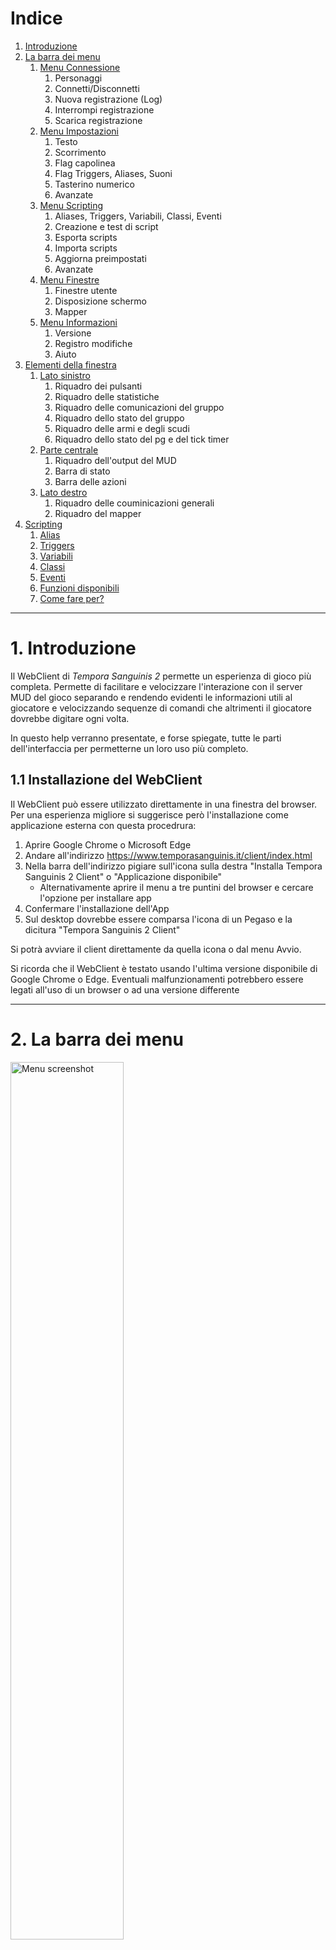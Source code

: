 # Indice
1. [Introduzione](#introduction)
2. [La barra dei menu](#Menu)
    1. [Menu Connessione](#MenuConnessione)
        1. Personaggi
        2. Connetti/Disconnetti
        3. Nuova registrazione (Log)
        4. Interrompi registrazione
        5. Scarica registrazione
    2. [Menu Impostazioni](#MenuImpostazioni)
        1. Testo
        2. Scorrimento
        3. Flag capolinea
        4. Flag Triggers, Aliases, Suoni
        5. Tasterino numerico
        6. Avanzate
    3. [Menu Scripting](#MenuScripting)
        1. Aliases, Triggers, Variabili, Classi, Eventi
        2. Creazione e test di script
        3. Esporta scripts
        4. Importa scripts
        5. Aggiorna preimpostati
        6. Avanzate
    4. [Menu Finestre](#MenuFinestre)
        1. Finestre utente
        2. Disposizione schermo
        3. Mapper
    5. [Menu Informazioni](#MenuInformazioni)
        1. Versione
        2. Registro modifiche
        3. Aiuto
3. [Elementi della finestra](#Elements)
    1. [Lato sinistro](#AreaSX)
        1. Riquadro dei pulsanti
        2. Riquadro delle statistiche
        3. Riquadro delle comunicazioni del gruppo
        4. Riquadro dello stato del gruppo
        5. Riquadro delle armi e degli scudi
        6. Riquadro dello stato del pg e del tick timer
    2. [Parte centrale](#AreaCX)
        1. Riquadro dell'output del MUD
        2. Barra di stato
        3. Barra delle azioni
    3. [Lato destro](#AreaDX)
        1. Riquadro delle couminicazioni generali
        2. Riquadro del mapper
4. [Scripting](#scripting)
    1. [Alias](#alias)
    2. [Triggers](#triggers)
    3. [Variabili](#variabili)
    4. [Classi](#classi)
    5. [Eventi](#eventi)
    6. [Funzioni disponibili](#funzioni)
    7. [Come fare per?](#howto)

---

# 1. Introduzione <a name="introduction"></a>

Il WebClient di *Tempora Sanguinis 2* permette un esperienza di gioco più completa. Permette di facilitare e velocizzare l'interazione con il server MUD del gioco separando e rendendo evidenti le informazioni utili al giocatore e velocizzando sequenze di comandi che altrimenti il giocatore dovrebbe digitare ogni volta.

In questo help verranno presentate, e forse spiegate, tutte le parti dell'interfaccia per permetterne un loro uso più completo.

## 1.1 Installazione del WebClient

Il WebClient può essere utilizzato direttamente in una finestra del browser. Per una esperienza migliore si suggerisce però l'installazione come applicazione esterna con questa procedrura:

1. Aprire Google Chrome o Microsoft Edge
2. Andare all'indirizzo https://www.temporasanguinis.it/client/index.html
3. Nella barra dell'indirizzo pigiare sull'icona sulla destra "Installa Tempora Sanguinis 2 Client"  o "Applicazione disponibile"
   - Alternativamente aprire il menu a tre puntini del browser e cercare l'opzione per installare app
4. Confermare l'installazione dell'App
5. Sul desktop dovrebbe essere comparsa l'icona di un Pegaso e la dicitura "Tempora Sanguinis 2 Client"

Si potrà avviare il client direttamente da quella icona o dal menu Avvio.

Si ricorda che il WebClient è testato usando l'ultima versione disponibile di Google Chrome o Edge. Eventuali malfunzionamenti potrebbero essere legati all'uso di un browser o ad una versione differente

---

# 2. La barra dei menu <a name="Menu"></a>

<img src="./help/Menu.jpg" alt="Menu screenshot" width="60%"/>

## 2.1 Menu Connessione <a name="MenuConnessione"></a>

### 2.1.1 Personaggi

Mostra il pannello di scelta per il caricamento del profilo del personaggio.

In questo pannello è possibile selezionare il profilo caricando nel WebClient tutte le impostazioni di quel profilo.
Normalmente si crea un profilo per ogni perosnaggio.

Dal pannello è possibile creare un nuovo profilo vuoto (tasto + verde), cancellare il profilo selezionato (tasto X rosso) o modificare il profilo selezionato (tasto ... giallo).

In fase di creazione o modifica del profilo è possibile impostare:

- Nome profilo: nome da attribuire al profilo. Tipicamente il nome del personaggio.
- Server: tipo di server al quale ci si vuole collegare (**Live** per il server di gioco, **Tester** per l'ambiente di test o **Manuale** per impostare manualmente l'indirizzo di collegamento al server)
- Flag Autenticazione: per abilitare la compilazione automatica del nome e password del personaggio alla richiesta di autenticazione da parte del server di gioco
- Flag trigger preimpostati: per abilitare l'uso di tutti i trigger preimpostati
- Flag disposizione schermo: per il posizionamento automatico dei riquadri all'interno della finestra di gioco.
- Pulsante Ricarica predefinito: per reimpostare il posizionamento predefinito dei riquadri all'interno della finestra di gioco.
- Pulsante Modifica: per vedere e modificare manualmente le impostazioni di posizionamento dei riquadri all'intero della finestra di gioco. Questa opzione è destinata ad un uso avanzato e se ne consiglia l'uso solo se si ha dimestichezza con le configurazioni del WebClient.

Dopo aver selezionato il profilo tramite il pulsante **Connessione** è possibile connettersi al server di gioco.

Il pulsante **Offline** permette di chiudere la schermata di scelta del profilo, caricare tutte le impostazioni del personaggio ma non connettersi al server di gioco.

NOTA: La scelta del profilo **[Profilo base]** permette di caricare i preimpostati (alias, trigger, classi, eventi, variabili) come fossero specifici del personaggio e non preimpostati. Questa opzione è destinata ad un uso avanzato e se ne consiglia l'uso solo se si vuole fare manutenzione dei preimpostati.

NOTA: Per motivi di protezione delle password introdotti dal web browser, potrebbe capitare un problema al caricamento delle impostazioni del profilo al momento della connessione. In questo caso è sufficiente entrare in modifica del profilo (tasto ... giallo) e reimpostare la password del giocatore.

### 2.1.2 Connetti / Disconnetti

Avvia la connessione al server con il profilo precedentemente selezionato oppure disconnette il WebClient dal server di gioco.

In caso di disconnessione comparirà automaticamente il menu di scelta del profilo con un timer automatico che ritenterà periodicamente la connessione.

### 2.1.3 Nuova registrazione (Log)

Avvia la registrazione in memoria di tutto quanto passa nel [riquadro dell'output del mud](#AreaCX).

Il salvataggio su file avverrà però al momento in cui verrà scaricata la registrazione.
Uscire dal WebClient senza fermare la registrazione non ne permetterà pertanto il salvataggio su file.

NOTA: Poichè la registrazione verrà mantenuta in memoria fino al suo salvataggio su file, per evitare una occupazione eccessiva della memoria, raggiunto una dimensione di 1Mb vengono cancellate le righe più vecchie.

### 2.1.4 Interrompi registrazione

Ferma la registrazione del log e cancella quanto registrato.

### 2.1.5 Scarica registrazione

Permette di salvare su file la registrazione raccolta fino a quel momento.

## 2.2 Menu Impostazioni <a name="MenuImpostazioni"></a>

### 2.2.1 Testo

Permette di cambiare colore, font e grandezza del carattere usato nel [riquadro dell'output del mud](#AreaCX). Per gli altri riquadri può essere impostato un font separato.

### 2.2.2 Scorrimento

Permette di definire quante linee vengono tenute nel [riquadro dell'output del mud](#AreaCX).
Il flag animato permette di scegliere se le righe devono comparire oppure scorrere nella finestra.

### 2.2.3 Flag capolinea

Se abilitato aggiunge un a capo automatico qualora la riga di testo ricevuta dal MUD superasse in larghezza lo spazio del riquardo di gioco.

### 2.2.4 Flag Triggers, Aliases, Suoni

Abilita o disabilita il funzionamento dei Trigger, Alias e dei suoni.

### 2.2.5 Tasterino numerico

Permette di cambiare i comandi associati ai tasti del tasterino numerico.

### 2.2.6 Avanzate

#### Flag MXP

Abilita l'interpretazione dei dati ricevuti dal MUD per permettere le funzioni avanzate e una migliore esperienza di gioco. Si consiglia di lasciarlo abilitato

#### Flag Marca tempo nell'output

Se abilitato aggiunge ad ogni riga del [riquadro dell'rioutput del mud](#AreaCX) l'orario esatto.

#### Flag Informazioni scripting (debug)

Se abilitato aggiugnge nel [riquadro dell'output del mud](#AreaCX) indicazioni legate al debug. E' utile nella fase di verifica sul funzionamento dei trigger e alias più complessi ma se ne sconsiglia l'uso nel gioco tipico.

#### Ripristina

Resetta il profilo del PG. Da usare solo in caso di problemi non altrimenti risolvibili.

#### Importazioni ed esportazioni

Le **importazioni** permettono di selezionare un file esterno precedentemente salvato che contiene:

- **Configurazione**: contenuto di tutto il profilo utente (alias, trigger, classi, eventi, variabili)
- **Layout**: impostazioni di posizionamento di tutti i riquadri del WebClient.

Il contenuto dei file importati sovrascriverà le impostazioni in memoria.

Le **esportazioni** permettono di salvere la configurazione attiva o il layout attivo su file esterno.

Le esportazioni sono consigliate per:

- creare copie di backup del proprio profilo per poter ritornare a versioni precedenti funzionanti in caso modifiche abbiano introdotto errori
- far fronte a possibili perdite del profilo visto che il salvataggio dello stesso è demandato al browser.
- spostare il profilo su altri dispositivi

## 2.3 Menu Scripting <a name="MenuScripting"></a>

### 2.3.1 Aliases, Triggers, Variabili, Classi, Eventi

Queste voci aprono le relative finestre di scripting.

Da queste finestre è possibile creare un nuovo elemento, eliminare l'elemento selezionato o modificarlo.

Consultare la voce [Scripting](#scripting) per i dettagli sul loro uso.

### 2.3.2 Creazione e test di script

Viene aperta una finestra per impartire comandi JavaScript al WebClient. Quanto riportato non viene salvato nel profilo del giocatore.

### 2.3.3 Esporta scipts

Apre una maschera che permette l'esportazione su file JSON degli script (alias, trigger, classi, eventi, variabili) la cui classe corrisponde al criterio impostato (da scrivere in formato RegEx). 

E' una funziona avanzata pensata per esportare solo parte degli script. Per il salvataggio di backup si consiglia di usare l'esportazione della configurazione presente nel menu [Impostazioni->Avanzate](#MenuImpostazioni)

### 2.3.4 Importa scripts

Permette di importare un file generato con esporta scripts. A differenza dell'importazione della configurazione presente nel menu [Impostazioni->Avanzate](#MenuImpostazioni), questa importazione non sostituisce tutta la configurazione ma aggiunge agli script già presenti, quelli importati da file.

### 2.3.5 Aggiorna preimpostati

Scarica da server l'ultima versione degli script preimpostati. 

Poichè il WebClient notifica automaticamente all'avvio la disponibilità di un aggiornamento, questa funzione è pensata per riottenere la versione disponibile su server in conseguenza di modifiche non volute sugli script preimpostati.

### 2.3.6 Avanzate

Da questo menu è possibile operare su Alias, Triggers ed Eventi preimpostati. Tipicamente non è necessario operare su questi script e ogni modifica fatta verrà persa quando verranno scaricati o aggiornati gli script preimpostati.

## 2.4 Menu Finestre <a name="MenuFinestre"></a>

### 2.4.1 Finestre utente

Permette di apire un riquadro esistente che precedentemente è stato chiuso.

### 2.4.2 Disposizione schermo

TODO: Funzione non ancora implementata

### 2.4.3 Mapper

Permette di aprire il riquadro del mapper.

## 2.5 Menu informazioni <a name="MenuInformazioni"></a>

### 2.5.1 Versione

Mostra la versione del WebClient.

### 2.5.2 Registro modifiche

Mostra la storia delle modifiche introdotte nel client

### 2.5.3 Help

Apre il presente help del WebClient.

NOTA: L'help sugli script predefiniti può essere invece consultato direttamente dal WebClient dando il comando ```help client```

---

# 3. Elementi della finestra <a name="Elements"></a>

<img src="./help/Totale.jpg" alt="Totale" width="60%"/>

La applicazione contiene una grossa parte centrale per le risposte ricevute dal server di gioco.
Per migliorare l'esperienza di gioco è possibile aggiungere finestre flottanti (si posizionano sopra l'area centrale) o bloccate su un lato (riducono l'area centrale ma non rischiano di nasconderne il contenuto).

E' possibile:

* passare dalla versione bloccata a flottante e viceversa premendo sul simbolo della puntina da disegno presente alla sinistra del nome della finestra.
* nascondere una finestra premendo sulla X quando la finestra è in versione flottante
* mostrare una finestra selezionandola dal menu [Altro->Finestre](#MenuAltro)
* cambiare il font, la dimensione dei caratteri, posizione e dimensione della finestra premendo sul simbolo dell'ingranaggio presente sulla destra del nome della finestra

Nell'impostazione predefinita l'applicazione può essere divisa in 4 aree principali:

* [Barra dei menu](#Menu)
* [Finestre sul lato sinistro](#AreaSX)
* [Parte centrale](#AreaCX)
* [Finestre sul lato destro](#AreaDX)

## 3.1 Lato sinistro <a name="AreaSX"></a>

### 3.1.1 Riquadro dei pulsanti

<img src="./help/Pulsanti.jpg" alt="Pulsanti" width="40%"/>

Questi pulsanti permettono di vedere quali automatismi sono attivi e quali spenti. La pressione del tasto abilita/disabilita l'automatismo.

### 3.1.2 Riquadro delle statistiche

<img src="./help/Statistiche.jpg" alt="Statistiche" width="40%"/>

Questa compatta finestrella mostra, divise su 3 colonne, alcune informazioni utili.

Nella colonna di sinistra è indicato il numero di sigilli divini ed elementali in possesso

Nella colonna centrale c'è una statistica sul numero di Sigilli Divini ottenuti nel periodo indicato.

Nella colonna di destra c'è una statistica sugli XP ottenuti nel periodo indicato (indicati in Mega).

**Sess** rappresenta l'intera sessione (dall'avvio del client)

La riga più in basso indica le monete d'oro che si hanno sul PG (Gold) e in banca (Bank).

### 3.1.3 Riquadro delle comunicazioni del gruppo

Oltre che comparire nel riquadro dell'output di gioco, in questa finestra vengono riportate tutte le comunicazioni interne al gruppo.
Questo per permettere di non perdere alcun messaggio

### 3.1.4 Riquadro dello stato del gruppo

<img src="./help/Gruppo.jpg" alt="Gruppo" width="40%"/>

In questo riquadro sono elencati tutti i membri del gruppo (al primo posto il capogruppo). 

Per ognuno è indicato:

- PG: Il nome
- HP: Percentuale di HP
- MN: Percentuale di Mana
- MV: Percentuale di Movimento
- SANC: Presenza dell'incantesimo Sanc o equivalente
- DO: Presenza dell'incantesimo Detect Original
- QUI: Presenza del giocatore nella stessa stanza

HP, MN e MV sono indicate con colori, sottolineature e lampeggi per indicare il diverso grado di rischio.

Per SANC, DO, il **+** indica la presenza dell'incantesimo, **-** l'assenza e **!** il suo prossimo esaurimento allo scattare del tick

### 3.1.5 Riquadro delle armi e degli scudi

<img src="./help/Armi.jpg" alt="Armi" width="30%"/>

Questi pulsanti permettono di vedere quale arma (colonna di sinistra) e scudo (colonna di destra) sono indossati. La pressione del tasto permette il cambio veloce dell'arma o dello scudo.

### 3.1.6 Riquadro dello stato del pg e del tick timer

<img src="./help/Stato.jpg" alt="Stato" width="30%"/>

Vengono indicati e rappresentati da barre i 4 indicatori:

- HP del pg (attuali/massimi)
- MANA del pg (attuali/massimi)
- MOV del pg (attuali/massimi)
- Countdown stimato al prossimo tick

## 3.2 Parte centrale <a name="AreaCX"></a>

### 3.2.1 Riquadro dell'output del MUD

E' il riquadro principale del gioco. Contiene i messaggi ricevuti dal server di gioco

### 3.2.2 Barra di stato

<img src="./help/Barra.jpg" alt="Barra di stato" width="60%"/>

Nella riga più in alto viene indicato:

- Nome del giocatore.
- HP attuali/massimi.
- Eventuale presenza del flag [AFK] per indicare lo stato di Away From Keyboard - Allontanato dalla tastiera
- Stato del incantesimo SANC
- Stato dello scudo magico (es. fireshield)
- Stato dei buff tipici attivi sul pg (es. True Sight, Detect Original, Blink, ecc.)

e sulla destra:

- Reattivo/Laggato per indicare se il mud è pronto a ricevere comandi oppure il pg è ancora bloccato dal comando precedentemente lanciato
- Posizione del PG (In piedi/Seduto)
- Tipo di room (All'aperto/Al chiuso)

### 3.2.3 Barra delle azioni

<img src="./help/Barra.jpg" alt="Barra di stato" width="60%"/>

La riga più in basso contiene il comando che si vuole mandare al server di gioco per comandare le azioni del proprio personaggio.
A seguito dell'invio il comando rimane presente e selezionato per permettere di rimandarlo con la sola pressione dell'invio.
La digitazione di un nuovo comando sostituisce il precedente.
La barra delle azioni funziona tiene uno storico degli ultimi comandi inviati che si possono scorrere usando freccia su-giù

Sulla destra sono presenti 3 pulsanti che servono per disattivare/attivare rispettivamente:

- [Triggers](#triggers)
- [Alias](#alias)
- Concatenazione di comandi separandoli da **;**

## 3.3 Lato destro <a name="AreaDX"></a>

### 3.3.1 Riquadro delle couminicazioni generali

Oltre che comparire nel riquadro dell'output di gioco, in questa finestra vengono riportate tutte le comunicazioni che il giocatore sente (tranne quelle interne al gruppo che hanno [un riquadro specifico](#AreaSX)) 
Questo per permettere di non perdere alcun messaggio.

### 3.3.2 Riquadro del mapper

<img src="./help/Mapper.jpg" alt="Mapper" width="40%"/>

Questa riquadro contiene una rappresentazione grafica della stanza in cui si trova il giocatore (quadratino con un punto rosso tipicamente al centro della finestra) e tutte quelle attorno.
Tramite segni grafici vengono indicati i collegamenti tra le stanze, la presenza di porte e se il collegamento può essere percorso in una sola direzione.

Stanze particolari (DT, mob, trappole, teleport, ecc) vengono evidenziate con colori per renderle più velocemente individuabili.
La presenza di piccoli triangoli neri in prossimità degli angoli delle *stanze* indicano una apertura verso l'alto o verso il basso.

Il doppio click su una *stanza*, attiva il *vai automatico* fino a quella *stanza*.
Click e drag permette di spostare la mappa per vedere le parti che escono dal riquadro.

La pressione con il tasto destro su una *stanza* fa comparire un breve menu:

- **Aggiungi ai favoriti**: Permette di aggiungere la *stanza* ai favoriti attribuendole un nome. Questo permetterà di impartire al client il comando *vai nome_scelto*. Contestualmente si potrà anche impostarne anche il colore.
- **Rimuovi dai favoriti**: Rimuove la stanza dai favoriti
- **Vai**: Corrisponde ad un doppio click sulla *stanza* attivando il *vai automatico* fino a quella *stanza*
- **Posiziona**: Forza il riposizionamento del giocatore in quella *stanza*. Non prevede il movimento del giocatore.
- **Modifica**: Mostra una finestra con il contenuto (in formato JSON) del database del mapper per quella stanza per permettere modifiche locali al database. Le modifiche verranno perse quando verrà emesso e distribuito un aggiornamento.

Il mapper, vista la sua complessità, ha un suo menu specifico:

- **Dati**
    - **Modalità mappaggio**: Abilita la modalità mappaggio Usabile solo se si è capogruppo. *In sviluppo*
    - **Ricarica mappe**: Preleva da repository internet il database con le mappe.
    - **Carica da locale**: Rende attivo il database mappe che si è salvato in locale in seguito ad aver terminato la modalità mappaggio. Indispensabile perchè al riavvio il WebClient preleva la versione disponibile su internet.
    - **Scarica zona corrente**: Esporta il database della zona corrente su file in formato .json
    - **Carica zona o zone**: Importa nel database attivo la zona o le zone presenti su file esterno precedentemente esportato.
- **Azioni**
    - **Vai a num. locazione**: Attiva il *vai automatico* fino alla stanza di cui si è impostato il numero.
    - **Cerca locazione**: Permette di cercare tutte le locaziozioni il cui nome o descrizione corrisponde al criterio di ricerca messo.
    - **Sincronizza mappa**: Riposiziona il player nell'ultima stanza visitata
    - **Esporta immagine**: Permette di salvare su disco una immagine contenente tutte le *stanze* dell'area e del livello attivo.
- **Altro**
    - **Favoriti**: Mostra un elenco delle destinazioni impostate manualmente e ne permette il *vai automatico*
    - **Informazioni**: Mostra informazioni sul diritto d'uso delle mappe.
    - **Legenda**: Mostra una legenda con la spiegazione del significato degli sfondi delle *stanze*

Al centro, nella barra del menu, è indicato il livello a cui ci si trova e le 2 frecce ai lati permettono di vedere i livelli superiori o inferiori della mappa.
Sulla destra infine è indicato ed è modificabile il livello di zoom a cui si vuole vedere la mappa nel riquadro del mapper.

Appena sotto il menu è indicato il nome dell'area visualizzata. 

**_NOTA:_** Il nome dell'area nel mapper non corrisponde al nome dell'area per il MUD.

Nella parte più bassa del riquadro è indicato in numero della *stanza* in cui ci si trova e il suo nome.
E' il numero da usare con il comando *vai* per raggiungere quella stanza. 
Le stanze più frequentate e le stanze di *inizio area* hanno un nome già assegnato che è più facile da ricordare rispetto al loro numero.

# 4. Scripting <a name="scripting"></a>

Il WebClient ha un potente linguaggio di scripting che permette di velocizzare e automatizzare molti compiti.
Molti di questi automatismi che sono stati ritenuti essere di rilevanza generale per tutti e per permettere una migliore esperienza di gioco, sono già stati creati e vengono aggiornati periodicamente. Nel menu di gioco e in questo help sono chiamati **preimpostati**.
Quando è disponibile un aggiornamento il WebClient evidenzia la disponibilità e chiede conferma che si vogliono scaricare i nuovi preimpostati. Questo sovrascriverà tutti gli script preimpostati. Pertanto, pur se tecnicamente possibile, si consiglia di non modificare gli script preimpostati ma di agire solo su quelli personali.

Lo script non è altro che un elenco di comandi che il WebClient deve eseguire. Questi comandi possono riguardare il solo WebClient oppure essere comandi che il WebClient manda al MUD. 

Nella forma più semplice sono un sequenza di comandi che il WebClient deve inviare al MUD.
Per la forma più complessa si ha a disposizione JavaScript. Si rimanda a risorse esterne per tutorial sulla programmazione e sulla sintassi di JavaScript.

La spiegazione delle funzioni messe a disposizione dal WebClient sono nella sezione [Funzioni](#funzioni)

Gli script, indipendentemente dal contenuto di azioni che devono essere svolte, si dividono in 3 categorie in funzione di cosa fa partire quello script:

- [**gli alias**](#alias): script attivati da un comando impartito dal player nella riga di comando. E' sempre noto quindi quando questi script vengono attivati. Un esempio può essere l'alias ```slash``` che impartito dal player provoca il cambio dell'arma.
Un elenco e una spiegazione degli alias preimpostati è visibile impartendo il comando ```help client```
- [**i triggers**](#triggers): script attivati dalla ricezione dal server di gioco di particolari sequenze di testo. Un esempio può essere l'aggiunta automatica del player *Nome* nel gruppo alla ricezione del testo ```[Nome] inizia a seguirti```
- [**gli eventi**](#eventi): script attivati dal verificarsi della condizione impostata nell'evento. Ad esempio il cambio nel valore di una variabile. L'uso degli eventi rientra in un livello di scripting più avanzato e per le automazioni più facili è normalmente sufficiente l'uso di [alias](#alias) e [triggers](#triggers).


## 4.1 Alias <a name="alias"></a>

Gli alias sono script attivati da un comando impartito dal player nella riga di comando.

<img src="./help/Alias.jpg" alt="Alias" width="80%"/>

| Campo | Funzione |
| ----- | -------- |
| **Modello** | Comando che fa scattare l'alias. Qualora l'alias debba scattare in corrispondenza di più comandi è possiible definire una RegEx |  
| **ID** | Permette di attribuire un nome univoco all'alias. Questo permette agli script di riferirsi esattamente a questo alias. Ad esempio per abilitarlo o disabilitarlo. |  
| **Classe** | Permette di assegnare questo alias ad una classe. Questo permette un raggruppamento degli alias per facilitarne la ricerca. Permette inoltre agendo sull'abilitazione o disabiltiazione delle [classi](#classi), di agire contemporaneamente su tutti gli alias di quella classe. |  
| **Azioni** | Elenco dei comandi da eseguire. |  

| Flags | Funzione |
| ----- | -------- |
| **Macro** | In sviluppo. Non usare. |
| **Abilitato** | Definisce se l'alias è abilitato e quindi funzionante oppure disabilitato. |
| **Regex** | Definisce se il comando definito nel modello è un comando che deve essere impartito esattamente come scritto o se è una RegEx. Per approfondire e fere prove con le Regular Expression si consiglia il sito *https://regexr.com/* |
| **Script** | Definisce se i comandi specificati nel riquadro Azioni sono da interpretare come codice JavaScript (flag attivo) o come lista di comandi da inviare al MUD (flag spento). |

I comandi definiti nel riquadro script vengono interpretati dal client. Pertanto possono richiamare altri alias. A causa di questo c'è il rischio di avere chiamate ricorsive dove lo script richiama se stesso che richiama se stesso e così via. Questo manda in crash il client. 

Qualora serva lanciare un comando che non deve essere interpretato come alias è necessario anteporre il simbolo di tilde. Esempio: ```~comando```

### Esempio di alias facile
**Necessità**: Poichè per medicare le proprie ferite con la skill ```second wind``` è necessario essere seduti si vuole creare un atuomatismo che con l'invio di un solo comando venga svolta la sequenza: sedersi, lancio della skill, rialzarsi.

**Creazione dell'alias**

**Modello**: ```second```

**ID** e **Classe**: vuoti     **Flags**: Spunare solo il flag *Abilitato*

**Script**: 

```
sit
~second
stand
```

### Esempio di alias più complesso
**Necessità**: Castarsi le protezioni dal soffio di drago

**Modello**: ```^\+prot(a|c|f|e|l)b$```
Spiegazione della Regex:

- Comando che inizia con ```+prot```
- segue una tra le lettere a,c,f,e oppure l, che viene intercettata e assegnata al gruppo 1
- poi la lettera ```b``` 
- nulla dopo la ```b```

**ID** e **Classe**: vuoti     **Flags**: Spunare i flag *Abilitato*, *Regex* e *Script*

**Script**: 

```js
if (match[1]==="a") {  //Se la lettera passata ed intercettata nel gruppo 1 è a
    send("cast 'protection acid breath'");  //casta protezione dal soffio acid
} else if (match[1]==="c") {  //Se la lettera passata ed intercettata nel gruppo 1 è c
    send("cast 'protection frost breath'");  //casta protezione dal soffio cold
} else if (match[1]==="e") {
    send("cast 'protection gas breath'");
} else if (match[1]==="f") {
    send("cast 'protection fire breath'");
} else if (match[1]==="l") {
    send("cast 'protection electric breath'");
}
```

## 4.2 Triggers <a name="triggers"></a>

I trigger sono script attivati dalla ricezione dal server di gioco di particolari sequenze di testo.

<img src="./help/Trigger.jpg" alt="Trigger" width="80%"/>

| Campo | Funzione |
| ----- | -------- |
| **Modello** | Pattern che deve essere ricevuto e che fa scattare il trigger. Qualora l'alias debba scattare in corrispondenza di più pattern possibili è possiible definire una RegEx.|
| **ID** | Permette di attribuire un nome univoco al trigger. Questo permette agli script di riferirsi esattamente a questo trigger. Ad esempio per abilitarlo o disabilitarlo.|
| **Classe** | Permette di assegnare questo trigger ad una classe. Questo permette un raggruppamento dei trigger per facilitarne la ricerca. Permette inoltre agendo sull'abilitazione o disabiltiazione delle [classi](#classi), di agire contemporaneamente su tutti i trigger di quella classe.|
| **Azioni** | Elenco dei comandi da eseguire.|

| Flags | Funzione |
| ----- | -------- |
| **Abilitato** | Definisce se il trigger è abilitato e quindi funzionante oppure disabilitato. |
| **Prompt** | Da abilitare solo se il trigger deve intercettare un pattern presente nel prompt restituito dal MUD. Altrimenti lasciare disabilitato. |
| **Regex** | Definisce se il pattern definito nel modello è un pattern che deve essere intercettato esattamente come scritto o se è una RegEx. Per approfondire e fere prove con le Regular Expression si consiglia il sito *https://regexr.com/* |
| **Script** | Definisce se i comandi specificati nel riquadro Azioni sono da interpretare come codice JavaScript (flag attivo) o come lista di comandi da inviare al MUD (flag spento).|

I comandi definiti nella finestra script vengono interpretati dal client. Pertanto possono essere richiamati altri alias. A causa di questo c'è il rischio di avere chiamate ricorsive dove lo script richiama se stesso che richiama se stesso e così via. Questo manda in crash il client.

Qualora serva lanciare un comando che non deve essere interpretato come alias è necessario anteporre il simbolo di tilde. Esempio: ```~comando```

## 4.3 Variabili <a name="variabili"></a>

<img src="./help/Variabili.jpg" alt="Variabili" width="60%"/>

E' possibile definire variabili il cui contenuto viene salvato nel profilo del personaggio e il cui valore quindi viene mantenuto anche all'uscita del WebClient.
Queste variabili, accessibili dagli script con ```this.nome_variabile``` hanno una visibilità globale e possono essere accedute da tutti gli script (trigger, alias e eventi).
Variabili definite all'interno di script con ```let``` sono accessibili solo dallo script che le definisce.

**_NOTA:_** Il contenuto di queste variabili viene tramutato in JSON per permetterne l'archiviazione nel profilo utente, questo comporta che: 

- le variabili possono contenere solo informazioni serializzabili
- le variabili non possono contenere moli di dati troppo onerose visto che lo spazio che il browser mette a disposizione è limitato.

## 4.4 Classi <a name="classi"></a>

<img src="./help/Classi.jpg" alt="Classi" width="60%"/>

La classe è un descrittivo che può essere attribuito nel campo classe a Trigger, Alias e Eventi.

Ogni classe può poi essere abilitata e disabilitata. Questo produce la corrispondente abilitazione o disabilitazione di tutti gli script associati a questa classe.

## 4.5 Eventi <a name="eventi"></a>

Gli eventi sono tipi speciali di [Trigger](#triggers), nel senso che entrambi sono script attivati automaticamente dal WebClient al verificarsi di una condizione in gioco.
Se i [Trigger](#triggers) scattano quando il MUD manda la sequenza di testo impostata, gli eventi permettono di scattare all'accadere di altre condizioni.

<img src="./help/Eventi.jpg" alt="Eventi" width="60%"/>

| Campo | Funzione |
| ----- | -------- |
| **Tipo di evento** | Scelta della tipologia di evento che farà scattare lo script. |
| **Condizione**| Condizione che, assieme al tipo di evento, farà scattare lo script. |
| **ID**| Permette di attribuire un nome univoco al trigger. Questo permette agli script di riferirsi esattamente a questo trigger. Ad esempio per abilitarlo o disabilitarlo. |
| **Classe**| Permette di assegnare questo trigger ad una classe. Questo permette un raggruppamento dei trigger per facilitarne la ricerca. Permette inoltre agendo sull'abilitazione o disabiltiazione delle [classi](#classi), di agire contemporaneamente su tutti i trigger di quella classe. |
| **Azioni**| Elenco dei comandi da eseguire. |

| Tipo di evento | Funzione |
| -------------- | -------- |
| **Variabile cambiata** | Lo script scatta quando la variabile impostata nel campo *Condizione* cambia il suo valore. Nello script *args* avrà il valore *oldValue* e *newValue* |
| **Stato connessione cambiato** | Lo script scatta quando la connessione al server cambia stato. in *Condizione* mettere telnet, websocket. Nello script *args* prenderà il valore true, false |
| **Impostazione cambiata** | Lo script scatta quando avviene un cambiamento delle impostazioni di *userConfig*. Indicare in *Condizione* di quale impostazione si vuole tracciare il cambiamento (text-color, wrap-lines, utf8Enabled, mxpEnabled, enable-aliases, enable-triggers, font-size, font, colorsEnabled, logTime, debugScripts) |
| **Stato classe cambiato** | Lo script scatta quando la classe impostata nel campo *Condizione* cambia il suo stato di attivazione. Nello script *args* prenderà il valore true, false |
| **Trigger scattato** | Lo script scatta quando il trigger il cui ID è impostato nel campo *Condizione* scatta. Nello script *args* prenderà il valore true, false. L'evento scatterà dopo il trigger.|


## 4.6 Funzioni disponibili <a name="funzioni"></a>

Elenco in ordine alfabetico delle funzioni messe a disposizione dal WebClient.


### Marcatori speciali %n e $n

Sono usati negli [alaias](#alias) e nei [triggers](#triggers) per identificare i campi variabili in alternativa alle regex e all'uso di ```match[n]```

%1, %2, ... nel pattern
$1, $2, ... nelle azioni.

**Esempio:**

Pattern: Non riesci a reggere %1 che ti cade in terra.

Azioni: 
```js
Notification.Show("Ti e' caduto " + $1);
send("get ed" + TSPersonaggio)
```

### aliasEnabled <a name="f_aliasEnabled"></a>

Ritorna lo stato di abilitazione del'[alias](#alias) con ID 'id': true se abilitato, false altrimenti.

**Sintassi**: 
```js
aliasEnabled(id: string) -> bool
```

### aliasManager <a name="f_aliasManager"></a>

Utility per gli alias.

**Funzioni**:
```js
 getById(aliasId:string) -> alias
 isEnabled(aliasId:string) -> bool
```

### cap <a name="f_cap"></a>

Se usato all'interno di un [trigger](#triggers) copia la linea che ha fatto scattare il trigger nella finestra 'window'

**Sintassi**: 
```js
cap(window: string)
```

### classEnabled <a name="f_classEnabled"></a>

Ritorna lo stato di abilitazione della [classe](#classi) con ID 'id': true se abilitato, false altrimenti.

**Sintassi**: 
```js
classEnabled(id: string) -> bool
```

### classManager <a name="f_classManager"></a>

Utility per le classi alias/trigger.

**Funzioni**:
```js
Delete(id:string)
Create(id:string, val:boolean)
isEnabled(id: string) -> bool
```

### cls <a name="f_cls"></a>

Cancella il contenuto della finestra 'window'.

**Sintassi**: 
```js
cls(window: string)
```

### color <a name="f_color"></a>

Restituisce una stringa in cui viene aggiunto un colore al 'testo'.
E' possibile aggiungere anche effetti mettendo a true il parametro. Di default è falso.

I nomi dei colori possono essere trovati in internet cercando *javascript color names*

Vedi anche [print][#f_print]

**Sintassi**: 
```js
color(testo: string, foreground: string, background?: string, bold?: bool, underline?: bool, blink?: bool) -> string
```

**Esempio d'uso**:
```js
print("Questo help e' " + color('bellissimo', 'red', 'Gold', true, false, true));
```

### createWindow <a name="f_createWindow"></a>

Funzione per apire una finestra con i parametri specificati. Ritorna un riferimento alla definizione della finestra per una manipolazione successiva tramite windowManager.

**Sintassi**: 
```js
createWindow(windowName:string, data?:WindowData) -> WindowDefinition
```

WindowData opzionale è un oggetto con la seguente struttura:
```js
interface WindowData {
    name: string;
    x:number;
    y:number;
    w:number;
    h:number;
    visible:boolean;
    collapsed:boolean;
    docked:boolean;
    font?:string;
    fontSize?:number;
    anchorWidth?:number;
    anchorHeight?:number;
}
```

WindowDefinition è un oggetto con la seguente struttura:
```js
interface WindowDefinition {
    data: WindowData;
    created:boolean;
    initialized:boolean;
}
```

### delay <a name="f_delay"></a>

Esegue la funzione 'function' dopo 'milliseconds' millisecondi. L'ID è necessario e se esiste già un delay con lo stesso ID, esso verrà annullato e sovrascritto

**Sintassi**: 
```js
delay(id: string, milliseconds: number, function: fn())
```

**Esempio d'uso**:
```js
const ts = () => {
  const n = new Date();
  return (n.getHours().toString().padStart(2,'0') + ":" 
        + n.getMinutes().toString().padStart(2,'0') + ":" 
        + n.getSeconds().toString().padStart(2,'0') + "." 
        + n.getMilliseconds().toString().padStart(3,'0')
         );
}

print(ts() + ': avvio');
delay('d_smile', 2500, ()=>{print(ts() + ': dopo delay');});
```

### deleteWindow <a name="f_deleteWindow"></a>

Cancella la finestra con quel nome e la rimuove dalla lista di finestra nel menu finestre.

**Sintassi**: 
```js
deleteWindow(windowName:string)
```

### eventEnabled <a name="f_eventEnabled"></a>

Ritorna lo stato di abilitazione del'[evento](#eventi) con ID 'id': true se abilitato, false altrimenti.

**Sintassi**: 
```js
eventEnabled(id: string) -> bool
```

### gag <a name="f_gag"></a>

Se usato all'interno di un [trigger](#triggers), rimuove dall'output la riga che ha fatto scattare il trigger

**Sintassi**: 
```js
gag()
```

### getAlias <a name="f_getAlias"></a>

Accede all'aliasManager e ritorna l'[alias](#alias) con l'ID richiesto

**Sintassi**: 
```js
getAlias(id: string) -> alias
```

### getEvent <a name="f_getEvent"></a>

Accede all'aliasManager e ritorna l'[evento](#eventi) con l'ID richiesto

**Sintassi**: 
```js
getEvent(id: string) -> event
```

### getTrigger <a name="f_getTrigger"></a>

Accede all'aliasManager e ritorna il [trigger](#triggers) con l'ID richiesto

**Sintassi**: 
```js
getTrigger(id: string) -> trigger
```

### getvar <a name="f_getvar"></a>

Restituisce la variabile 'varname'. 

Analogo a ```this.varname```

**Sintassi**: 
```js
getvar(varname: string) -> variable
```

### getWindow <a name="f_getWindow"></a>

Ritorna un oggetto WindowDefinition ([vedi createWindow](#f_createWindow)) della finestra con il nome impostato.

**Sintassi**: 
```js
getWindow(window:string) -> WindowDefinition
```

### highlight <a name="f_highlight"></a>

Evidenzia l'ultima linea di trigger con i colori assegnati e opzionalmente il lampeggio.

**Sintassi**: 
```js
highlight(foreground: string, background: string, blink?: bool)
```

### link <a name="f_link"></a>

Crea un link cliccabile che esegue la funzione 'click'. Opzionalmente 'hover' mostrerà un testo quando il mouse è sopra al link.

**_NOTA:_** Il link non viene automaticamente mostrato. Deve essere incapsulato in un comando print

**Sintassi**:
```js
link(text: string, click: fn(), hoover?: string)
```

**Esempio d'uso**:
```js
print("E' il momento di " + 
      link(color('sorridere','yellow'),
              ()=>{
                   send('smile')
                  },
           'smile'
          )
     )
```

Gli a capo sono solo per facilità di lettura in questo help e non necessari.

### map / mapper <a name="f_mapper"></a>

Oggetto per comandare il mapper via script. 

Vedi elementi specifici.

### mapper.current

Oggetto contentente la locazione corrente nel mapper.

**Sintassi**:
```js
mapper.current -> Room
```

Proprietà dell'oggetto room:

| proprietà | descirzione |
| --------- | ----------- |
| color | colore della cella in formato web - css|
| description | descrizione della locazione |
| exits | Oggetto contenente le uscite disponibili nella locazione | 
| id | ID della locazione |
| name | nome della locazione |
| shortName | nome breve della locazione usabile con il comando vai |
| zone_id | id dell'area a cui appartiene la locazione |

### mapper.getRoomById

Cerca e ritorna la room con quell'ID

**Sintassi**:
```js
mapper.getRoomById(id: number) -> Room
```

### mapper.getRoomByVnum

Cerca e ritorna la room con quel numero virtuale

**Sintassi**:
```js
mapper.getRoomByVnum(vnum: number) -> Room
```

### mapper.search

Cerca la room per nome e opzionalmente descrizione, visualizza a schermo e ritorna un array di Room trovate

**Sintassi**:
```js
mapper.search(name: string, desc?: string) -> Room[]
```

**Esempio d'uso**:
```js
mapper.search("reception");
```

### mapper.searchRooms

Simile a mapper.search. Cerca la room per nome e opzionalmente descrizione, non visualizza a schermo e ritorna un array di Room trovate.

**Sintassi**:
```js
mapper.searchRooms(name: string, desc?: string) -> Room[]
```

**Esempio d'uso**:
```js
const trovate = mapper.searchRooms("reception");
for (let r of trovate) {
  print(r.name); 
}
```

### mapper.setRoomById

Assegna la locazione con ID come corrente nel mapper

**Sintassi**:
```js
mapper.setRoomByID(id: number)
```

### mapper.setRoomByVnum

Assegna la locazione con numero virtuale come corrente nel mapper

**Sintassi**:
```js
mapper.setRoomByVnum(vnum: number)
```

### mapper.setZoneById

Assegna la zona con ID specificato come corrente nel mapper

**Sintassi**:
```js
mapper.setZoneById(id: number)
```

### mapper.walkToId

Attiva l'auto vai all'ID specificato. Crea il percorso e lo segue

**Sintassi**:
```js
mapper.walkToId(id: number)
```

### mapper.walkToVnum

Attiva l'auto vai al numero virtuale specificato. Crea il percorso e lo segue

**Sintassi**:
```js
mapper.walkToVnum(vnum: number)
```

### Messagebox <a name="f_Messagebox"></a>

Oggetto per apire form di dialogo.

| Funzioni | Descrizione |
| -------- | ----------- |
| Question | Fornisce una domanda e viene restituita la risposta |
| Show | Messagebox semplice, con titolo e messaggio |
| ShowFull | Fornisce una domande e viene restituita la risposta |
| ShowInput | Permette multiline per testi lunghi | 
| ShowInputWithButtons | Permette bottoni personalizzabili |
| ShowMultiInput | Permette più domande in un pannello. Ritorna un array con le risposte |

**_NOTA:_** Aggiungere ```await``` per mettere in pausa lo script e attendere la risposta.

**Esempio d'uso**:
```js
const risposta = await Messagebox.ShowInputWithButtons("Titolo", "Corpo del messaggio", "Testo di default", "Conferma", "Annulla")
if (risposta.button == 1) {
  print(risposta.result);
} else {
  print("Annullato");
}
```

### Notification.Show <a name="f_Notification"></a>

Aggiunge una notifica popup con il testo e la configurazione opzionale passata"

**Sintassi**:
```js
Notification.Show(testo: string, top?: bool, ripeti?: bool, delay?: number, html?: bool, trasparenza?: number, blink?: bool)
```

| Parametro | Descrizione |
| --------- | ----------- |
| testo | Testo da mostrare nella finestra popup |
| top | se true mostra il popup dall'alto verso il basso, se false (default) dal basso verso l'alto |
| ripeti | se true toglie istantaneamente dallo schermo la notifica precedente e la sostituisce con questa, se false (predefinito) aggiunge la notifica senza rimuovere la precedente |
| delay | millisecondi di permanenza del popup |
| html | se true il testo viene interptretato come formato html, se false (default) come stringa di testo |
| trasparenza | numero tra 0 e 1 indicante il livello di trasparenza richiesto. 0 equivale a trasparenza completa, 1 equivale a opacità completa |
| blink | se true attiva il lampeggio del popup |

### owner <a name="f_owner"></a>

Restituisce una stringa contenente chi ha lanciato lo script.

**Sintassi**
```js
Owner -> string
``` 

### playAudio <a name="f_playAudio"></a>

Suona un file audio dall'URL specificato.

**Sintassi**
```js
playAudio(url: string)
```

### print <a name="f_print"></a>

Visualizza nella finestra indicata (di default l'output del MUD) il testo richiesto.

**Sintassi**
```js
print(testo: string, finestra?: string)
```

**Esempio d'uso**
```js
print("Esempio di print", "Social")
```

### repeat <a name="f_repeat"></a>

Esegue a ripetizione la funzione 'function' ogni 'milliseconds' millisecondi. L'ID è necessario e se esiste già un repeat con lo stesso ID, esso verrà annullato e sovrascritto.

**Sintassi**
```js
repeat(id: string, milliseconds: number, function: fn())
```

**Esempio d'uso**
```js
repeat('test_repeat', 3000, ()=>{send('smile')})
```
per fermarlo si passa null a function:
**Esempio d'uso**:
```js
repeat('test_repeat', 0, null)
```

### send <a name="f_send"></a>

Manda un comando, o più comandi se separati da ; al mud. 

Può contenere [alias](#alias) che verranno eseguiti.

**Sintassi**
```js
send(command: string)
```

### setvar <a name="f_setvar"></a>

Analogo a ```this.varname = value```

Imposta il valore di una variabile

**Sintassi**
```js
setvar(varname:string, value:any))
```

### stopAudio <a name="f_stopAudio"></a>

Interrompe ogni audio che sta suonando al momento.

**Sintassi**
```js
stopAudio()
```

### sub <a name="f_sub"></a>

All'interno di un [trigger](#triggers) viene usato per sostituire il testo 'cosa' con il testo 'conCosa' nell'output a schermo

**Sintassi**
```js
sub(cosa: string, conCosa: string)
```

**Esempio d'uso**
```js
sub("lucertola a quattro zampe","paleoscincus")
```

### toggleAlias <a name="f_toggleAlias"></a>

Abilita o disabilita l'[alias](#alias) con ID 'id' impostandolo allo stato 'state' richiesto

**Sintassi**
```js
toggleAlias(id: string, state: bool)
```

### toggleClass <a name="f_toggleClass"></a>

Abilita o disabilita la [classe](#classe) con ID 'id' impostandola allo stato 'state' richiesto

**Sintassi**
```js
toggleClass(id: string, state: bool)
```

### toggleEvent <a name="f_toggleEvent"></a>

Abilita o disabilita l'[evento](#eventi) con ID 'id' impostandola allo stato 'state' richiesto

**Sintassi**
```js
toggleEvent(id: string, state: bool)
```

### toggleTrigger <a name="f_toggleTrigger"></a>

Abilita o disabilita il [trigger](#triggers) con ID 'id' impostandola allo stato 'state' richiesto

**Sintassi**
```js
toggleTrigger(id: string, state: bool)
```

### triggerEnabled <a name="f_triggerEnabled"></a>

Ritorna lo stato di abilitazione del [trigger](#triggers) con ID 'id': true se abilitato, false altrimenti.

**Sintassi**: 
```js
triggerEnabled(id: string) -> bool
```

### triggerManager <a name="f_triggerManager"></a>

Utility per gli trigger.

**Sintassi**: 
```js
getById(trgId:string) -> trigger
isEnabled(trgId:string) -> bool
```

### variable <a name="f_variable"></a>

Ritorna il valore della variabile con il nome richiesto. Analogo a [getvar](#f_getvar) e a ```this.name```

**Sintassi**: 
```js
variable(name: string) -> variable
```

## 4.7 Come fare per? <a name="howto"></a>

In questa sezione verranno aggiunte man mano le soluzioni alle domande più frequenti riguardo agli script non già riportate nelle spiegazioni precedenti.


---
